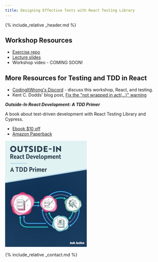 ```yaml
---
title: Designing Effective Tests with React Testing Library
---
```


{% include_relative _header.md %}

## Workshop Resources

- [Exercise repo](https://github.com/CodingItWrong/rtl-exercises)
- [Lecture slides](https://www.slideshare.net/JoshJustice1/designing-effective-tests-with-react-testing-library)
- Workshop video - COMING SOON!

## More Resources for Testing and TDD in React

- [CodingItWrong's Discord](https://discord.gg/jVXCxZPF6f) - discuss this workshop, React, and testing.
- Kent C. Dodds' blog post, [Fix the "not wrapped in act(...)" warning](https://kentcdodds.com/blog/fix-the-not-wrapped-in-act-warning)

<div class="media my-4">
  <div class="media-body">
    <em><strong>Outside-In React Development: A TDD Primer</strong></em>
    <p>A book about test-driven development with React Testing Library and Cypress.</p>
    <ul>
      <li><a href="https://link.outsidein.dev/berlin22">Ebook $10 off</a></li>
      <li><a href="https://link.outsidein.dev/amazon">Amazon Paperback</a></li>
    </ul>
  </div>
  <img class="ml-3" src="/img/books/outside-in-react.jpg" alt="Outside-In React Development: A TDD Primer" />
</div>

{% include_relative _contact.md %}
